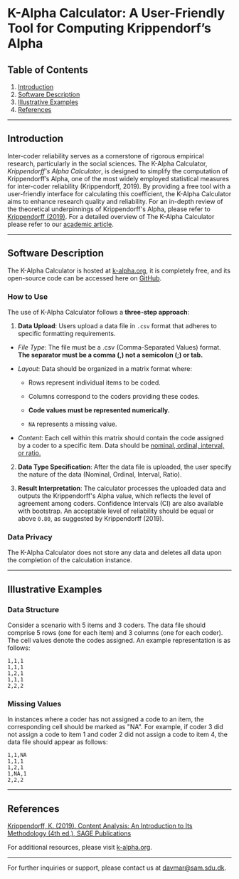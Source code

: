 # K-Alpha Calculator: A User-Friendly Tool for Computing Krippendorf’s Alpha

## Table of Contents
1. [Introduction](#Introduction)
2. [Software Description](#Software-Description)
3. [Illustrative Examples](#Illustrative-Examples)
4. [References](#References)

---

## Introduction

Inter-coder reliability serves as a cornerstone of rigorous empirical research, particularly in the social sciences. The K-Alpha Calculator, *Krippendorff's Alpha Calculator*,  is designed to simplify the computation of Krippendorff’s Alpha, one of the most widely employed statistical measures for inter-coder reliability (Krippendorff, 2019).
By providing a free tool with a user-friendly interface for calculating this coefficient, the K-Alpha Calculator aims to enhance research quality and reliability.
For an in-depth review of the theoretical underpinnings of Krippendorff's Alpha, please refer to [Krippendorff (2019)](https://doi.org/10.4135/9781071878781). For a detailed overview of The K-Alpha Calculator please refer to our [academic article](https://www.k-alpha.org/article).

---

## Software Description

The K-Alpha Calculator is hosted at [k-alpha.org](https://www.k-alpha.org/), it is completely free, and its open-source code can be accessed here on [GitHub](https://github.com/davide-marchiori/k-alpha).

### How to Use

The use of K-Alpha Calculator follows a **three-step approach**:

1. **Data Upload**: Users upload a data file in `.csv` format that adheres to specific formatting requirements. 
 -   *File Type*: The file must be a .csv (Comma-Separated Values) format. **The separator must be a comma (,) not a semicolon (;) or tab.**
-   *Layout*: Data should be organized in a matrix format where:
    
    -   Rows represent individual items to be coded.
        
    -   Columns correspond to the coders providing these codes.
        
    -   **Code values must be represented numerically.**
        
    -   `NA` represents a missing value.
        
-   *Content*: Each cell within this matrix should contain the code assigned by a coder to a specific item. Data should be [nominal, ordinal, interval, or ratio.](https://en.wikipedia.org/wiki/Level_of_measurement)
   
2. **Data Type Specification**: After the data file is uploaded, the user specify the nature of the data (Nominal, Ordinal, Interval, Ratio).

3. **Result Interpretation**: The calculator processes the uploaded data and outputs the Krippendorff's Alpha value, which reflects the level of agreement among coders. Confidence Intervals (CI) are also available with bootstrap.
An acceptable level of reliability should be equal or above `0.80`, as suggested by Krippendorff (2019).

### Data Privacy

The K-Alpha Calculator does not store any data and deletes all data upon the completion of the calculation instance.

---

## Illustrative Examples

### Data Structure

Consider a scenario with 5 items and 3 coders. The data file should comprise 5 rows (one for each item) and 3 columns (one for each coder). The cell values denote the codes assigned. An example representation is as follows:

    1,1,1
    1,1,1
    1,2,1
    1,1,1
    2,2,2

### Missing Values

In instances where a coder has not assigned a code to an item, the corresponding cell should be marked as "NA". For example, if coder 3 did not assign a code to item 1 and coder 2 did not assign a code to item 4, the data file should appear as follows:

    1,1,NA
    1,1,1
    1,2,1
    1,NA,1
    2,2,2

---

## References

[Krippendorff, K. (2019). Content Analysis: An Introduction to Its Methodology (4th ed.), SAGE Publications](https://doi.org/10.4135/9781071878781)


For additional resources, please visit [k-alpha.org](https://www.k-alpha.org/).

---

For further inquiries or support, please contact us at [davmar@sam.sdu.dk](mailto:davmar@sam.sdu.dk).
